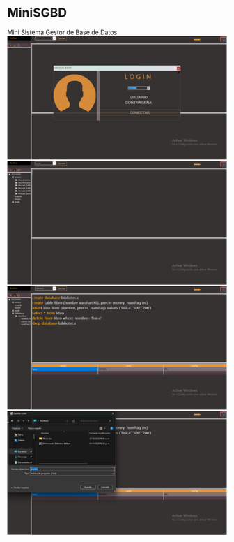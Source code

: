 # MiniSGBD

Mini Sistema Gestor de Base de Datos
![image](images/img1.png)
![image](images/img2.png)
![image](images/img3.png)
![image](images/img4.png)



